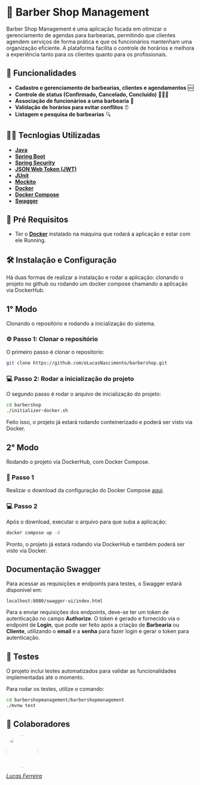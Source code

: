 # 💈 Barber Shop Management

Barber Shop Management é uma aplicação focada em otimizar o gerenciamento de agendas para barbearias, permitindo que clientes agendem serviços de forma prática e que os funcionários mantenham uma organização eficiente. A plataforma facilita o controle de horários e melhora a experiência tanto para os clientes quanto para os profissionais.


## 🎯 Funcionalidades
- **Cadastro e gerenciamento de barbearias, clientes e agendamentos** 🆕
- **Controle de status (Confirmado, Cancelado, Concluído)** 🔄❌✅
- **Associação de funcionários a uma barbearia** 🤝
- **Validação de horários para evitar conflitos** ⏰
- **Listagem e pesquisa de barbearias** 🔍

## 🧑‍💻 Tecnlogias Utilizadas

- **[Java](https://www.java.com/pt-BR/)**
- **[Spring Boot](https://spring.io/projects/spring-boot)**
- **[Spring Security](https://spring.io/projects/spring-security)**
- **[JSON Web Token (JWT)](https://jwt.io/)**
- **[JUnit](https://junit.org/junit5/)**
- **[Mockito](https://site.mockito.org/)**
- **[Docker](https://www.docker.com/)**
- **[Docker Compose](https://docs.docker.com/compose/)**
- **[Swagger](https://swagger.io/)**

## 📃 Pré Requisitos

- Ter o **[Docker](https://www.docker.com/)** instalado na máquina que rodará a aplicação e estar com ele Running.

## 🛠️ Instalação e Configuração
Há duas formas de realizar a instalação e rodar a aplicação: clonando o projeto no github ou rodando um docker compose chamando a aplicação via DockerHub.

## 1° Modo
Clonando o repositório e rodando a inicialização do sistema.

### ⚙️ Passo 1: Clonar o repositório
O primeiro passo é clonar o repositorio:

```bash
git clone https://github.com/oLucasNascimento/barbershop.git
```

### 💻 Passo 2: Rodar a inicialização do projeto
O segundo passo é rodar o arquivo de inicialização do projeto:

```bash
cd barbershop
./initializer-docker.sh
```
Feito isso, o projeto já estará rodando conteinerizado e poderá ser visto via Docker.

## 2° Modo
Rodando o projeto via DockerHub, com Docker Compose.

### 🔗 Passo 1
Realizar o download da configuração do Docker Compose [aqui](https://drive.google.com/file/d/1F-lTkYqpxO6IvqcnaZC-1KX53d82XAkM/view?usp=drive_link).

### 💻 Passo 2
Após o download, executar o arquivo para que suba a aplicação:
```bash
docker compose up -d
```
Pronto, o projeto já estará rodando via DockerHub e também poderá ser visto via Docker.

## Documentação Swagger
Para acessar as requisições e endpoints para testes, o Swagger estará disponível em:
```
localhost:8080/swagger-ui/index.html
```

Para a enviar requisições dos endpoints, deve-se ter um token de autenticação no campo **Authorize**. O token é gerado e fornecido via o endpoint de **Login**, que pode ser feito após a criação de **Barbearia** ou **Cliente**, utilizando o **email** e a **senha** para fazer login e gerar o token para autenticação.

## 🧪 Testes

O projeto inclui testes automatizados para validar as funcionalidades implementadas até o momento.

Para rodar os testes, utilize o comando:

```bash
cd barbershopmanagement/barbershopmanagement
./mvnw test    
```

## 🫡 Colaboradores
<a href="https://www.linkedin.com/in/lucas-nferreira"><img src="https://media.licdn.com/dms/image/v2/D4D03AQG1eTD3sWXV8Q/profile-displayphoto-shrink_800_800/B4DZWwQclNHAAg-/0/1742418856771?e=1747872000&v=beta&t=qKhkSastbbbrRXd0YXAZMJaj5kCQXkCGYCwfOHHdknQ" width="85px" style="border-radius:50px">

*Lucas Ferreira*
</a>